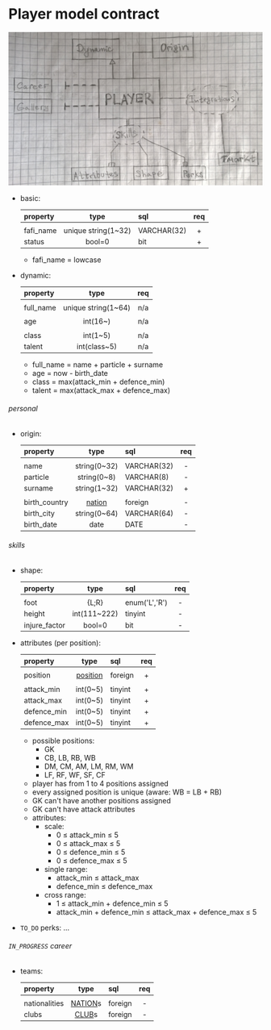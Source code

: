 
# Player model contract

![scheme](https://github.com/spielmangames/fafi/blob/master/doc/contract/player_model.jpg)

- basic:

  | property      | type                                    | sql           | req |
  |---------------|:---------------------------------------:|---------------|:---:|
  |               |                                         |               |     |
  | fafi_name     | unique string(1~32)                     | VARCHAR(32)   |  +  |
  | status        | bool=0                                  | bit           |  +  |

  - fafi_name = lowcase

- dynamic:

  | property      | type                                    | req |
  |---------------|:---------------------------------------:|:---:|
  |               |                                         |     |
  | full_name     | unique string(1~64)                     | n/a |
  |               |                                         |     |
  | age           | int(16~)                                | n/a |
  |               |                                         |     |
  | class         | int(1~5)                                | n/a |
  | talent        | int(class~5)                            | n/a |

  - full_name = name + particle + surname
  - age = now - birth_date
  - class = max(attack_min + defence_min)
  - talent = max(attack_max + defence_max)


###### personal

- origin:

  | property      | type                                    | sql           | req |
  |---------------|:---------------------------------------:|---------------|:---:|
  |               |                                         |               |     |
  | name          | string(0~32)                            | VARCHAR(32)   |  -  |
  | particle      | string(0~8)                             | VARCHAR(8)    |  -  |
  | surname       | string(1~32)                            | VARCHAR(32)   |  +  |
  |               |                                         |               |     |
  | birth_country | [nation](./models.MD/#nation-model)     | foreign       |  -  |
  | birth_city    | string(0~64)                            | VARCHAR(64)   |  -  |
  | birth_date    | date                                    | DATE          |  -  |


###### skills

- shape:

  | property      | type                                    | sql           | req |
  |---------------|:---------------------------------------:|---------------|:---:|
  |               |                                         |               |     |
  | foot          | {L;R}                                   | enum('L','R') |  -  |
  | height        | int(111~222)                            | tinyint       |  -  |
  | injure_factor | bool=0                                  | bit           |  -  |

- attributes (per position):

  | property      | type                                    | sql           | req |
  |---------------|:---------------------------------------:|---------------|:---:|
  |               |                                         |               |     |
  | position      | [position](./models.MD/#positions)      | foreign       |  +  |
  |               |                                         |               |     |
  | attack_min    | int(0~5)                                | tinyint       |  +  |
  | attack_max    | int(0~5)                                | tinyint       |  +  |
  | defence_min   | int(0~5)                                | tinyint       |  +  |
  | defence_max   | int(0~5)                                | tinyint       |  +  |

  - possible positions:
    - GK
    - CB, LB, RB, WB
    - DM, CM, AM, LM, RM, WM
    - LF, RF, WF, SF, CF
  - player has from 1 to 4 positions assigned
  - every assigned position is unique (aware: WB = LB + RB)
  - GK can't have another positions assigned
  - GK can't have attack attributes
  - attributes:
    - scale:
      - 0 ≤ attack_min ≤ 5
      - 0 ≤ attack_max ≤ 5
      - 0 ≤ defence_min ≤ 5
      - 0 ≤ defence_max ≤ 5
    - single range:
      - attack_min ≤ attack_max
      - defence_min ≤ defence_max
    - cross range:
      - 1 ≤ attack_min + defence_min ≤ 5
      - attack_min + defence_min ≤ attack_max + defence_max ≤ 5

- `TO_DO` perks: ...


###### `IN_PROGRESS` career

- teams:

  | property      | type                                    | sql           | req |
  |---------------|:---------------------------------------:|---------------|:---:|
  |               |                                         |               |     |
  | nationalities | [NATION](./models.MD/#nation-model)s    | foreign       |  -  |
  | clubs         | [CLUB](./models.MD/#club-model)s        | foreign       |  -  |

